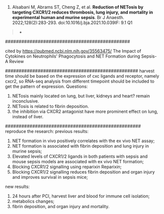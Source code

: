 1. Alsabani M, Abrams ST, Cheng Z, et al. **Reduction of NETosis by targeting CXCR1/2 reduces thrombosis, lung injury, and mortality in experimental human and murine sepsis**. Br J Anaesth. 2022;128(2):283-293. doi:10.1016/j.bja.2021.10.039IF: 9.1 Q1
>- 
##############################################

cited by https://pubmed.ncbi.nlm.nih.gov/35563475/
The Impact of Cytokines on Neutrophils' Phagocytosis and NET Formation during Sepsis-A Review

#################################################
harvest time should be based on the expression of cxc ligands and receptor, namely cxcr2,
so RNA-seq analysis from different timepoint should be included to get the pattern of expression.
Questions:
1. NETosis mainly located on lung, but liver, kidneys and heart? remain inconclusive.
2. NETosis is related to fibrin deposition.
3. the inhibition via CXCR2 antagonist have more prominent effect on lung, instead of liver.

##################################################
reproduce the research:
previous results:
1. NET formation in vivo positively correlates with the ex vivo NET assay;
2. NET formation is associated with fibrin deposition and lung injury in murine sepsis;
3. Elevated levels of CXCR1/2 ligands in both patients with sepsis and mouse sepsis models 
are associated with ex vivo NET formation;
4. Blocking CXCR1/2 signalling using reparixin Reparixin;
5. Blocking CXCR1/2 signalling reduces fibrin deposition and organ injury and improves survival in sepsis mice;

new results:
1. 24 hours after PCI, harvest liver and blood for immune cell isolation;
2. metabolics changes;
3. fibrin deposition, and organ injury and mortality.
